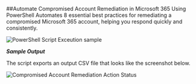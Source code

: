 ##Automate Compromised Account Remediation in Microsoft 365 Using PowerShell
Automates 8 essential best practices for remediating a compromised Microsoft 365 account, helping you respond quickly and consistently.

![PowerShell Script Exceution sample](https://o365reports.com/wp-content/uploads/2025/06/automate-microsoft-365-account-remediation-using-powershell.png?v=1750164230)

***Sample Output***

The script exports an output CSV file that looks like the screenshot below.

![Compromised Account Remediation Action Status](https://o365reports.com/wp-content/uploads/2025/06/automate-compromised-account-remediation-sample-output.png?v=1750165227)

